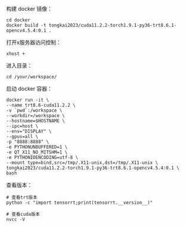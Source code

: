构建 docker 镜像：
```shell
cd docker
docker build -t tongkai2023/cuda11.2.2-torch1.9.1-py36-trt8.6.1-opencv4.5.4:0.1 .
```

打开x服务器访问控制：
```shell
xhost +
```

进入目录：
```
cd /your/workspace/
```

启动 docker 容器：
```shell
docker run -it \
--name trt8.6-cuda11.2.2 \
-v `pwd`:/workspace \
--workdir=/workspace \
--hostname=$HOSTNAME \
--ipc=host \
--env="DISPLAY" \
--gpus=all \
-p "8888:8888" \
-e PYTHONUNBUFFERED=1 \
-e QT_X11_NO_MITSHM=1 \
-e PYTHONIOENCODING=utf-8 \
--mount type=bind,src=/tmp/.X11-unix,dst=/tmp/.X11-unix \
tongkai2023/cuda11.2.2-torch1.9.1-py36-trt8.6.1-opencv4.5.4:0.1 \
bash
```

查看版本：
```shell
# 查看trt版本
python -c "import tensorrt;print(tensorrt.__version__)"

# 查看cuda版本
nvcc -V
```
